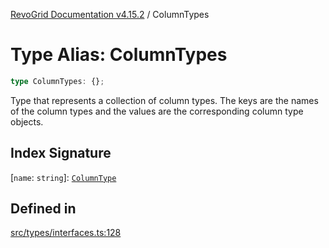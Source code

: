 [RevoGrid Documentation v4.15.2](README.md) / ColumnTypes

# Type Alias: ColumnTypes

```ts
type ColumnTypes: {};
```

Type that represents a collection of column types.
The keys are the names of the column types and the values are the corresponding column type objects.

## Index Signature

 \[`name`: `string`\]: [`ColumnType`](Interface.ColumnType.md)

## Defined in

[src/types/interfaces.ts:128](https://github.com/revolist/revogrid/blob/30cfedca97f5b42c948bd2668fa87c350d2411bd/src/types/interfaces.ts#L128)
